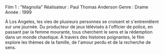 Film 1 : "Magnolia"
Réalisateur : Paul Thomas Anderson
Genre : Drame
Année : 1999

À Los Angeles, les vies de plusieurs personnes se croisent et s'entremêlent sur une journée. Du producteur de jeux télévisés à l'officier de police, en passant par la femme mourante, tous cherchent le sens et la rédemption dans un monde chaotique. À travers des histoires poignantes, le film explore les thèmes de la famille, de l'amour perdu et de la recherche de sens.
